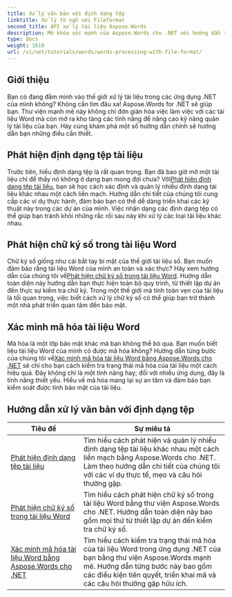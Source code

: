 ```yaml
---
title: Xử lý văn bản với định dạng tệp
linktitle: Xử lý từ ngữ với Fileformat
second_title: API xử lý tài liệu Aspose.Words
description: Mở khóa sức mạnh của Aspose.Words cho .NET với hướng dẫn toàn diện của chúng tôi về xử lý tài liệu, bao gồm phát hiện định dạng tệp và chữ ký số.
type: docs
weight: 1610
url: /vi/net/tutorials/words/words-processing-with-file-format/
---
```

## Giới thiệu

Bạn có đang đắm mình vào thế giới xử lý tài liệu trong các ứng dụng .NET của mình không? Không cần tìm đâu xa! Aspose.Words for .NET sẽ giúp bạn. Thư viện mạnh mẽ này không chỉ đơn giản hóa việc làm việc với các tài liệu Word mà còn mở ra kho tàng các tính năng để nâng cao kỹ năng quản lý tài liệu của bạn. Hãy cùng khám phá một số hướng dẫn chính sẽ hướng dẫn bạn những điều cần thiết.

## Phát hiện định dạng tệp tài liệu

 Trước tiên, hiểu định dạng tệp là rất quan trọng. Bạn đã bao giờ mở một tài liệu chỉ để thấy nó không ở dạng bạn mong đợi chưa? Với[Phát hiện định dạng tệp tài liệu](./document-file-format-detection/), bạn sẽ học cách xác định và quản lý nhiều định dạng tài liệu khác nhau một cách liền mạch. Hướng dẫn chi tiết của chúng tôi cung cấp các ví dụ thực hành, đảm bảo bạn có thể dễ dàng triển khai các kỹ thuật này trong các dự án của mình. Việc nhận dạng các định dạng tệp có thể giúp bạn tránh khỏi những rắc rối sau này khi xử lý các loại tài liệu khác nhau. 

## Phát hiện chữ ký số trong tài liệu Word

Chữ ký số giống như cái bắt tay bí mật của thế giới tài liệu số. Bạn muốn đảm bảo rằng tài liệu Word của mình an toàn và xác thực? Hãy xem hướng dẫn của chúng tôi về[Phát hiện chữ ký số trong tài liệu Word](./detecting-digital-signatures/). Hướng dẫn toàn diện này hướng dẫn bạn thực hiện toàn bộ quy trình, từ thiết lập dự án đến thực sự kiểm tra chữ ký. Trong một thế giới mà tính toàn vẹn của tài liệu là tối quan trọng, việc biết cách xử lý chữ ký số có thể giúp bạn trở thành một nhà phát triển quan tâm đến bảo mật.

## Xác minh mã hóa tài liệu Word

 Mã hóa là một lớp bảo mật khác mà bạn không thể bỏ qua. Bạn muốn biết liệu tài liệu Word của mình có được mã hóa không? Hướng dẫn từng bước của chúng tôi về[Xác minh mã hóa tài liệu Word bằng Aspose.Words cho .NET](./verify-word-document-encryption/) sẽ chỉ cho bạn cách kiểm tra trạng thái mã hóa của tài liệu một cách hiệu quả. Đây không chỉ là một tính năng hay; đối với nhiều ứng dụng, đây là tính năng thiết yếu. Hiểu về mã hóa mang lại sự an tâm và đảm bảo bạn kiểm soát được tính bảo mật của tài liệu.

 ## Hướng dẫn xử lý văn bản với định dạng tệp
| Tiêu đề | Sự miêu tả |
| --- | --- |
| [Phát hiện định dạng tệp tài liệu](./document-file-format-detection/) | Tìm hiểu cách phát hiện và quản lý nhiều định dạng tệp tài liệu khác nhau một cách liền mạch bằng Aspose.Words cho .NET. Làm theo hướng dẫn chi tiết của chúng tôi với các ví dụ thực tế, mẹo và câu hỏi thường gặp. |
| [Phát hiện chữ ký số trong tài liệu Word](./detecting-digital-signatures/) | Tìm hiểu cách phát hiện chữ ký số trong tài liệu Word bằng thư viện Aspose.Words cho .NET. Hướng dẫn toàn diện này bao gồm mọi thứ từ thiết lập dự án đến kiểm tra chữ ký số. |
| [Xác minh mã hóa tài liệu Word bằng Aspose.Words cho .NET](./verify-word-document-encryption/) | Tìm hiểu cách kiểm tra trạng thái mã hóa của tài liệu Word trong ứng dụng .NET của bạn bằng thư viện Aspose.Words mạnh mẽ. Hướng dẫn từng bước này bao gồm các điều kiện tiên quyết, triển khai mã và các câu hỏi thường gặp hữu ích. |